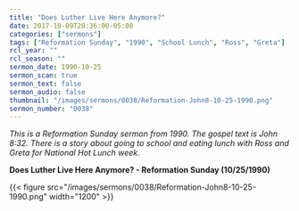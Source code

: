 ```yaml
---
title: "Does Luther Live Here Anymore?"
date: 2017-10-09T20:36:00-05:00
categories: ["sermons"]
tags: ["Reformation Sunday", "1990", "School Lunch", "Ross", "Greta"]
rcl_year: ""
rcl_season: ""
sermon_date: 1990-10-25
sermon_scan: true
sermon_text: false
sermon_audio: false
thumbnail: "/images/sermons/0038/Reformation-John8-10-25-1990.png"
sermon_number: "0038"
---
```

_This is a Reformation Sunday sermon from 1990.  The gospel text is John 8:32.  There is a story about going to school and eating lunch with Ross and Greta for National Hot Lunch week._

<!--more-->

**Does Luther Live Here Anymore? - Reformation Sunday (10/25/1990)**

{{< figure src="/images/sermons/0038/Reformation-John8-10-25-1990.png" width="1200" >}}
